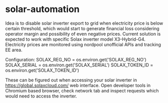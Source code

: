# solar-automation

Idea is to disable solar inverter export to grid when electricity price is below certain threshold, which would start to generate financial loss considering operator margin and possibility of even negative prices.
Current solution is expected to work with specific Solax inverter model X3-Hybrid-G4. Electricity prices are monitored using nordpool unofficial APIs and tracking EE area.

Configuration:
SOLAX_REG_NO = os.environ.get('SOLAX_REG_NO')
SOLAX_SERIAL = os.environ.get('SOLAX_SERIAL')
SOLAX_TOKEN_ID = os.environ.get('SOLAX_TOKEN_ID')

These can be figured out when accessing your solar inverter in https://global.solaxcloud.com/ web interface. Open developer tools in Chromium based browser, check network tab and inspect requests which would need to access the inverter.
